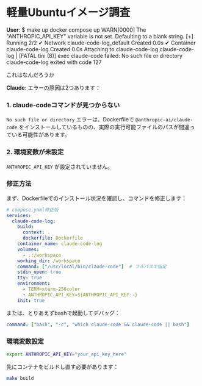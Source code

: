 # 軽量Ubuntuイメージ調査

**User**:
$ make up
docker compose up
WARN[0000] The "ANTHROPIC_API_KEY" variable is not set. Defaulting to a blank string.
[+] Running 2/2
 ✔ Network claude-code-log_default  Created                                                                                                    0.0s
 ✔ Container claude-code-log        Created                                                                                                    0.0s
Attaching to claude-code-log
claude-code-log  | [FATAL tini (8)] exec claude-code failed: No such file or directory
claude-code-log exited with code 127

これはなんだろうか

**Claude**:
エラーの原因は2つあります：

### 1. claude-codeコマンドが見つからない
`No such file or directory` エラーは、Dockerfileで `@anthropic-ai/claude-code` をインストールしているものの、実際の実行可能ファイルのパスが間違っている可能性があります。

### 2. 環境変数が未設定
`ANTHROPIC_API_KEY` が設定されていません。

### 修正方法

まず、Dockerfileでのインストール状況を確認し、コマンドを修正します：

```yaml
# compose.yaml修正版
services:
  claude-code-log:
    build:
      context: .
      dockerfile: Dockerfile
    container_name: claude-code-log
    volumes:
      - .:/workspace
    working_dir: /workspace
    command: ["/usr/local/bin/claude-code"]  # フルパスで指定
    stdin_open: true
    tty: true
    environment:
      - TERM=xterm-256color
      - ANTHROPIC_API_KEY=${ANTHROPIC_API_KEY:-}
    init: true
```

または、とりあえずbashで起動してデバッグ：

```yaml
command: ["bash", "-c", "which claude-code && claude-code || bash"]
```

### 環境変数設定
```bash
export ANTHROPIC_API_KEY="your_api_key_here"
```

先にコンテナをビルドし直す必要があります：
```bash
make build
```

